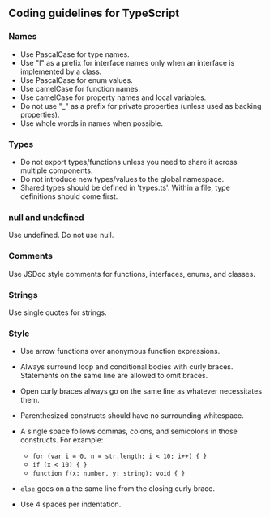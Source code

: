 ## Coding guidelines for TypeScript

### Names
* Use PascalCase for type names.
* Use "I" as a prefix for interface names only when an interface is implemented by a class.
* Use PascalCase for enum values.
* Use camelCase for function names.
* Use camelCase for property names and local variables.
* Do not use "_" as a prefix for private properties (unless used as backing properties).
* Use whole words in names when possible.

### Types

* Do not export types/functions unless you need to share it across multiple components.
* Do not introduce new types/values to the global namespace.
* Shared types should be defined in 'types.ts'.
Within a file, type definitions should come first.

### null and undefined

Use undefined. Do not use null.

### Comments

Use JSDoc style comments for functions, interfaces, enums, and classes.

### Strings

Use single quotes for strings.

### Style

* Use arrow functions over anonymous function expressions.
* Always surround loop and conditional bodies with curly braces. Statements on the same line are allowed to omit braces.
* Open curly braces always go on the same line as whatever necessitates them.
* Parenthesized constructs should have no surrounding whitespace.
* A single space follows commas, colons, and semicolons in those constructs. For example:
    * `for (var i = 0, n = str.length; i < 10; i++) { }`
    * `if (x < 10) { }`
    * `function f(x: number, y: string): void { }`

* `else` goes on a the same line from the closing curly brace.
* Use 4 spaces per indentation.
